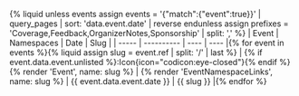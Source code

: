 {% liquid
unless events
  assign events = '{"match":{"event":true}}' | query_pages | sort: 'data.event.date' | reverse
endunless
assign prefixes = 'Coverage,Feedback,OrganizerNotes,Sponsorship' | split: ','
%}
| Event | Namespaces | Date | Slug |
| ----- | ---------- | ---- | ---- |{% for event in events %}{% liquid
assign slug = event.ref | split: '/' | last
%}
| {% if event.data.event.unlisted %}:Icon{icon="codicon:eye-closed"}{% endif %}{% render 'Event', name: slug %} | {% render 'EventNamespaceLinks', name: slug %} | {{ event.data.event.date }} | {{ slug }} |{% endfor %}